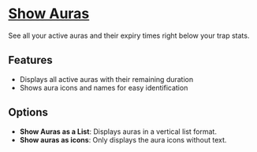 # [Show Auras](https://www.mousehuntgame.com/preferences.php?tab=mousehunt-improved-settings#mousehunt-improved-settings-feature-show-auras)

See all your active auras and their expiry times right below your trap stats.

## Features

- Displays all active auras with their remaining duration
- Shows aura icons and names for easy identification

## Options

- **Show Auras as a List**: Displays auras in a vertical list format.
- **Show auras as icons**: Only displays the aura icons without text.
